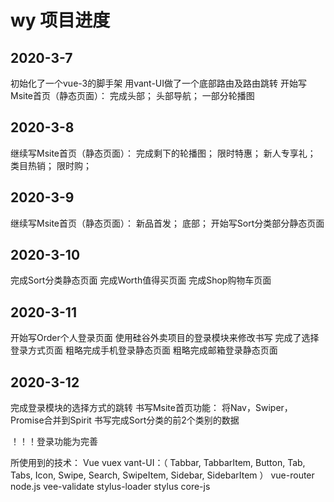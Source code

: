 # wy 项目进度

## 2020-3-7
初始化了一个vue-3的脚手架
用vant-UI做了一个底部路由及路由跳转
开始写Msite首页（静态页面）：
完成头部；
头部导航；
一部分轮播图


## 2020-3-8
继续写Msite首页（静态页面）：
完成剩下的轮播图；
限时特惠；
新人专享礼；
类目热销；
限时购；


## 2020-3-9
继续写Msite首页（静态页面）：
新品首发；
底部；
开始写Sort分类部分静态页面


## 2020-3-10
完成Sort分类静态页面
完成Worth值得买页面
完成Shop购物车页面


## 2020-3-11
开始写Order个人登录页面
使用硅谷外卖项目的登录模块来修改书写
完成了选择登录方式页面
粗略完成手机登录静态页面
粗略完成邮箱登录静态页面


## 2020-3-12
完成登录模块的选择方式的跳转
书写Msite首页功能：
将Nav，Swiper，Promise合并到Spirit
书写完成Sort分类的前2个类别的数据

！！！登录功能为完善

所使用到的技术：
Vue
vuex
vant-UI：（
  Tabbar,
  TabbarItem,
  Button,
  Tab,
  Tabs,
  Icon,
  Swipe,
  Search,
  SwipeItem,
  Sidebar,
  SidebarItem ）
vue-router
node.js
vee-validate
stylus-loader
stylus
core-js



